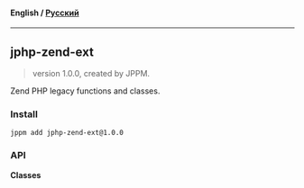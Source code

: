 #### **English** / [Русский](README.ru.md)

---

## jphp-zend-ext
> version 1.0.0, created by JPPM.

Zend PHP legacy functions and classes.

### Install
```
jppm add jphp-zend-ext@1.0.0
```

### API
**Classes**